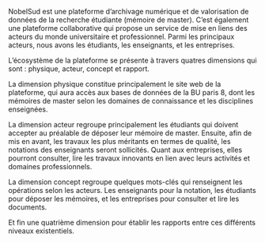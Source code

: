 NobelSud est une plateforme d’archivage numérique et de valorisation de données de la recherche étudiante (mémoire de master). C’est également une plateforme collaborative qui propose un service de mise en liens des acteurs du monde universitaire et professionnel. Parmi les principaux acteurs, nous avons les étudiants, les enseignants, et les entreprises.

L’écosystème de la plateforme se présente à travers quatres dimensions qui sont : physique, acteur, concept et rapport.

La dimension physique constitue principalement le site web de la plateforme, qui aura accès aux bases de données de la BU paris 8, dont les mémoires de master selon les domaines de connaissance et les disciplines enseignées.

La dimension acteur regroupe principalement les étudiants qui doivent accepter au préalable de déposer leur mémoire de master. Ensuite, afin de mis en avant, les travaux les plus méritants en termes de qualité, les notations des enseignants seront sollicités. Quant aux entreprises, elles pourront consulter, lire les travaux innovants en lien avec leurs activités et domaines professionnels.

La dimension concept regroupe quelques mots-clés qui renseignent les opérations selon les acteurs. Les enseignants pour la notation, les étudiants pour déposer les mémoires, et les entreprises pour consulter et lire les documents.

Et fin une quatrième dimension pour établir les rapports entre ces différents niveaux existentiels.
